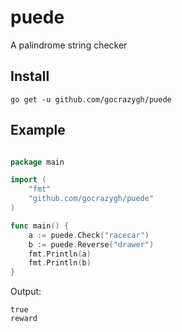 # puede
A palindrome string checker

## Install

    go get -u github.com/gocrazygh/puede

## Example

```go

package main

import (
	"fmt"
	"github.com/gocrazygh/puede"
)

func main() {
	a := puede.Check("racecar")
	b := puede.Reverse("drawer")
	fmt.Println(a)
	fmt.Println(b)
}

```

Output:

    true
    reward
